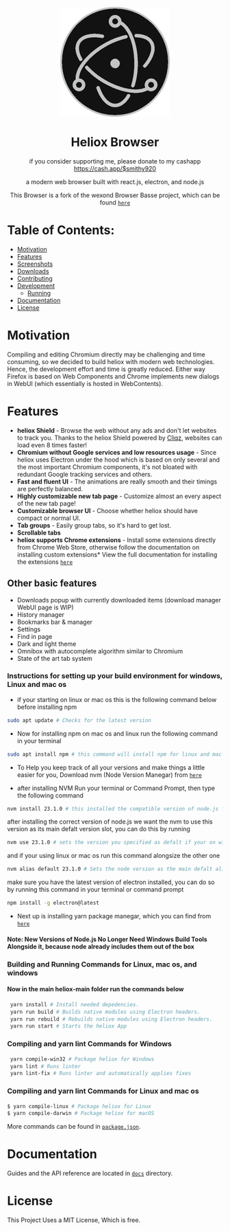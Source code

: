 <p align="center">
  <a href="[https://heliox.net](https://damonicproducts.wixsite.com/smithcloud/support)"><img src="static/icons/icon.png" width="256"></a>
</p>

<div align="center">
  <h1>Heliox Browser</h1>

if you consider supporting me, please donate to my cashapp
<CashApp><https://cash.app/$smithy920>

a modern web browser built with react.js, electron, and node.js

This Browser is a fork of the wexond Browser Basse project, which can be found [`here`](https://github.com/ironiumstudios/browser-base)

</div>

# Table of Contents:
- [Motivation](#motivation)
- [Features](#features)
- [Screenshots](#screenshots)
- [Downloads](#downloads)
- [Contributing](#contributing)
- [Development](#development)
  - [Running](#running)
- [Documentation](#documentation)
- [License](#license)

# Motivation
Compiling and editing Chromium directly may be challenging and time consuming, so we decided to build heliox with modern web technologies. Hence, the development effort and time is greatly reduced. Either way Firefox is based on Web Components and Chrome implements new dialogs in WebUI (which essentially is hosted in WebContents).

# Features


- **heliox Shield** - Browse the web without any ads and don't let websites to track you. Thanks to the heliox Shield powered by [Cliqz](https://github.com/cliqz-oss/adblocker), websites can load even 8 times faster!
- **Chromium without Google services and low resources usage** - Since heliox uses Electron under the hood which is based on only several and the most important Chromium components, it's not bloated with redundant Google tracking services and others.
- **Fast and fluent UI** - The animations are really smooth and their timings are perfectly balanced.
- **Highly customizable new tab page** - Customize almost an every aspect of the new tab page!
- **Customizable browser UI** - Choose whether heliox should have compact or normal UI.
- **Tab groups** - Easily group tabs, so it's hard to get lost.
- **Scrollable tabs**
- **heliox supports Chrome extensions** - Install some extensions directly from Chrome Web Store, otherwise follow the documentation on installing custom extensions\* View the full documentation for installing the extensions [`here`](https://github.com/IroniumStudios/heliox-Browser/blob/main/docs/extensions.md)

## Other basic features


- Downloads popup with currently downloaded items (download manager WebUI page is WIP)
- History manager
- Bookmarks bar & manager
- Settings
- Find in page
- Dark and light theme
- Omnibox with autocomplete algorithm similar to Chromium
- State of the art tab system



### Instructions for setting up your build environment for windows, Linux and mac os





+ if your starting on linux or mac os this is the following command below before installing npm



```bash
sudo apt update # Checks for the latest version
```


+ Now for installing npm on mac os and linux run the following command in your terminal



```bash
sudo apt install npm # this command will install npm for linux and mac os
```


+ To Help you keep track of all your versions and make things a little easier for you, Download nvm (Node Version Manegar) from [`here`](https://github.com/coreybutler/nvm-windows)


  
+ after installing NVM Run your terminal or Command Prompt, then type the following command


  
```bash
nvm install 23.1.0 # this installed the compatible version of node.js for this project
```



after installing the correct version of node.js we want the nvm to use this version as its main defalt version slot, you can do this by running



```bash
nvm use 23.1.0 # sets the version you specified as defalt if your on windows but this command is also required to be ran on linux and mac os as well
```



and if your using linux or mac os run this command alongsize the other one



```bash
nvm alias default 23.1.0 # Sets the node version as the main defalt alias on linux and mac os
```



make sure you have the latest version of electron installed, you can do so by running this command in your terminal or command prompt


```bash
npm install -g electron@latest
```


+ Next up is installing yarn package manegar, which you can find from [`here`](https://yarnpkg.com/getting-started/install)



#### Note: New Versions of Node.js No Longer Need Windows Build Tools Alongside it, because node already includes them out of the box



### Building and Running Commands for Linux, mac os, and windows





#### Now in the main heliox-main folder run the commands below

```bash
 yarn install # Install needed depedencies.
 yarn run build # Builds native modules using Electron headers.
 yarn run rebuild # Rebuilds native modules using Electron headers.
 yarn run start # Starts the heliox App
```

### Compiling and yarn lint Commands for Windows



```bash
 yarn compile-win32 # Package heliox for Windows
 yarn lint # Runs linter
 yarn lint-fix # Runs linter and automatically applies fixes
```


### Compiling and yarn lint Commands for Linux and mac os



```bash
$ yarn compile-linux # Package heliox for Linux
$ yarn compile-darwin # Package heliox for macOS
```


More commands can be found in [`package.json`](package.json).


# Documentation

Guides and the API reference are located in [`docs`](docs) directory.


# License

This Project Uses a MIT License, Which is free.
